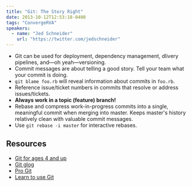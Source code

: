 ```yaml
---
title: "Git: The Story Right"
date: 2013-10-12T12:53:18-0400
tags: "ConvergeRVA"
speakers:
  - name: "Jed Schneider"
    url: "https://twitter.com/jedschneider"
---
```


- Git can be used for deployment, dependency management, dlivery pipelines, and—oh yeah—versioning.
- Commit messages are about telling a good story. Tell your team what your commit is doing.
- `git blame foo.rb` will reveal information about commits in `foo.rb`.
- Reference issue/ticket numbers in commits that resolve or address issues/tickets.
- **Always work in a topic (feature) branch!**
- Rebase and compress work-in-progress commits into a single, meaningful commit when merging into master. Keeps master's history relatively clean with valuable commit messages.
- Use `git rebase -i master` for interactive rebases.


## Resources

- [Git for ages 4 and up](http://blip.tv/open-source-developers-conference/git-for-ages-4-and-up-4460524)
- [Git glog](https://github.com/moshen/Git-Glog)
- [Pro Git](http://git-scm.com/book)
- [Learn to use Git](https://www.codeschool.com/courses/try-git)
